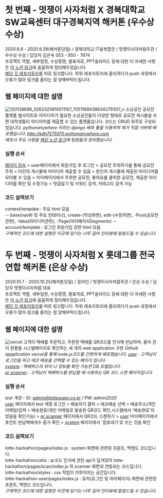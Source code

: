 # 첫 번째 - 멋쟁이 사자처럼 X 경북대학교 SW교육센터 대구경북지역 해커톤 (우수상 수상)
2020.8.9 - 2020.9.28(해커톤당일) / 경북대학교 IT융복합관 / 멋쟁이사자처럼주관 / 우수상 수상 / 담당자 김은숙 053 - 950 - 7674 \
프로젝트 역할, 세부일정, 수상증명, 발표자료, PPT슬라이드 등에 대한 더 자세한 사항은 [이 노션 링크](https://www.notion.so/kangtaeha/LIKELION-X-SW-840c327fcd944ccaa5132179a309bdfc)에 꼼꼼하게 정리해두었습니다. \
[해당 깃 레포지토리](https://github.com/kdh7575070/Taeha)를 따로 링크합니다. 하위 레포지토리에 올리려다가 push 과정에서 오류가 많아 링크를 올리는 점 양해부탁드립니다.

## 웹 페이지에 대한 설명
![120138698_3262325810511167_7051169438634279307_n](https://user-images.githubusercontent.com/67677983/99930892-09f00000-2d96-11eb-9fcb-234fced26507.jpg)
소상공인 공모전 플랫폼 웹사이트로 아이디어가 필요한 소상공인들이 다양한 형태로 공모전 게시물을 쓰면 대학생들이 아디이어를 제출할 수 있는 플랫폼입니다. 코드는 CRUD 위주로 구성되었습니다.
*pythonanywhere 이라는 django 배포 툴을 이용하여 제가 직접 서버에 배포했습니다. http://kdh7575070.pythonanywhere.com \
배포시 주요 사항을 [해당 노션 링크](https://www.notion.so/jacky0831/pythonAnywhere-cb77c6813442449d9f5beb2104b78ffd)에 팀원들과 정리했습니다.*

### 실행 순서
[페이지 접속](https://www.notion.so/jacky0831/pythonAnywhere-cb77c6813442449d9f5beb2104b78ffd) > user페이지에서 회원가입 후 로그인 > 공모전 주최하기를 통해 공모전 주최 > 타인의 게시물에 아이디어 제출할 수 있음 > 본인의 게시물에 제출된 아이디어를 모아볼 수 있음 > 마이페이지에서 주최한 공모전, 좋아요를 클릭한 공모전, 제출한 아이디어를 확인 및 수정가능 > 댓글달기 및 키워드 검색, 카테고리 검색 가능

### 코드 살펴보기
contest/template : 주요 html 모음\
-- base(nav바 및 주요 컨테이너), create-(작성화면), edit-(수정하면), -Post(공모전관련), -Idea(아이디어관련), -Page(마이페이지Segments) -- \
account/template : 로그인 회원가입 관련 html 모음\
*구체적인 코드에 대한 설명은 이곳에 담기는 너무 길어 인터뷰때 말씀드릴 수 있습니다.*

# 
# 두 번째 - 멋쟁이 사자처럼 X 롯데그룹 전국연합 해커톤 (은상 수상)
2020.10.7 - 2020.10.25(해커톤당일) / 온라인 / 멋쟁이사자처럼주관 / 은상 수상 / 담당자 멋쟁이사자처럼 대표 \
프로젝트 역할, 세부일정, 수상증명, 발표자료, PPT슬라이드 등에 대한 더 자세한 사항은 [이 노션 링크](https://www.notion.so/kangtaeha/LIKELION-X-LOTTE-41f85103eac3490a9749564270b2e2ae)에 꼼꼼하게 정리해두었습니다. \
[해당 깃 레포지토리](https://github.com/seungdeok/webeatthelion)를 따로 링크합니다. 하위 레포지토리에 올리려다가 push 과정에서 오류가 많아 링크를 올리는 점 양해부탁드립니다.

## 웹 페이지에 대한 설명
![vercel](https://user-images.githubusercontent.com/67677983/99930925-22f8b100-2d96-11eb-93f2-d9b3595a0294.PNG)
고객이 택배를 주문하고, 주문한 택배를 QR코드를 인식해 반납하며, 물자 관리 현황을 시스템페이지로 확인하는 세 개의 web application 구현
*Github appplication vercel을 통해 node.js코드를 간편하게 배포했습니다.
[user](https://webeatthelion-userweb.vercel.app/) : 고객님이 로그인을 하고 에코 배송을 선택할 수 있는 페이지 입니다. \
[system](https://webeatthelion.seungdeok.vercel.app/) : 택배박스의 위치 나 정보를 확인 가능한 DB 모델입니다. \
[qr scanner](https://webeatthelion.seungdeok.vercel.app/scan) : 고객님이 택배박스를 반납할 때 사용하는 QR 코드 스캔 페이지입니다.*

### 실행 순서
*test 계정 - ID: admin@lottesuper.co.kr / PW: admin2020* \
[user](https://webeatthelion-userweb.vercel.app/) 페이지에서 test 계정 로그인 > 배송하기 클릭 > 에코배송 선택 > 배송주소(개인 이메일)입력 > 배송완료(개인 이메일로 발송된 QR코드 확인,시스템에서 '배송완료'되었음을 확인가능) > [qr scanner](https://webeatthelion.seungdeok.vercel.app/scan) 페이지에서 QR코드 스캔하기 > [user](https://webeatthelion-userweb.vercel.app/mypage) 마이페이지에서 포인트 반납택배개수 증가 확인 > [system](https://webeatthelion.seungdeok.vercel.app/) 페이지에서 '점포대기'로 뜨는 것을 확인

### 코드 살펴보기
lotte-hackathon/pages/index.js : system 화면에 관련된 프론트, 백엔드 코드입니다. \
lotte-hackathon/utils : qr코드 인식에 관한 api가 담겨있어 lotte-hackathon/pages/scan/index.js 의 scanner 화면과 연동되는 코드입니다.\
lotte-hackathon/styles : css 작업이 이루어지는 공간입니다.\
lotte-hackathon-user/pages/index.js : 유저(로그인 및 마이페이지) 화면에 관련된 프론트, 백엔드 코드입니다.\
*구체적인 코드에 대한 설명은 이곳에 담기는 너무 길어 인터뷰때 말씀드릴 수 있습니다.*
